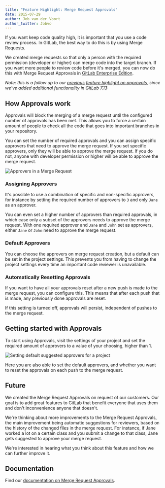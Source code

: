```yaml
---
title: "Feature Highlight: Merge Request Approvals"
date: 2015-07-29
author: Job van der Voort
author_twitter: Jobvo
---
```


If you want keep code quality high, it is important that you use a code review
process. In GitLab, the best way to do this is by using Merge Requests.

We created merge requests so that only a person with the required
permission (developer or higher) can merge code into the target branch.
If you want more people to review code before it's merged, you can now do this
with Merge Request Approvals in [GitLab Enterprise Edition].

_Note: this is a follow up to our [previous feature highlight on approvals],
since we've added additional functionality in GitLab 7.13_

<!-- more -->

## How Approvals work

Approvals will block the merging of a merge request until the configured number
of approvals has been met. This allows you to force a certain amount of people
to check all the code that goes into important branches in your repository.

You can set the number of required approvals and you can assign specific approvers
that need to approve the merge request. If you set specific approvers, only
they will be able to approve the merge request. If you do not, anyone with
developer permission or higher will be able to approve the merge request.

![Approvers in a Merge Request](/images/7_13/approvers_mr.png)

### Assigning Approvers

It's possible to use a combination of specific and non-specific approvers,
for instance by setting the required number of approvers to `3` and only
`Jane` as an approver.

You can even set a higher number of approvers than required approvals, in which
case only a subset of the approvers needs to approve the merge request.
With one required approver and `Jane` and `John` set as approvers, either
`Jane` or `John` need to approve the merge request.

### Default Approvers

You can choose the approvers on merge request creation, but a default can be
set in the project settings. This prevents you from having to change the project
settings every time an important code reviewer is unavailable.

### Automatically Resetting Approvals

If you want to have all your approvals reset after a new push is made to the
merge request, you can configure this. This means that after each push that is
made, any previously done approvals are reset.

If this setting is turned off, approvals will persist, independent of pushes
to the merge request.

## Getting started with Approvals

To start using Approvals, visit the settings of your project and set the
required amount of approvers to a value of your choosing, higher than 1.

![Setting default suggested approvers for a project](/images/7_13/approvers_settings.png)

Here you are also able to set the default approvers, and whether you want to
reset the approvals on each push to the merge request.

## Future

We created the Merge Request Approvals on request of our customers. Our goal
is to add great features to GitLab that benefit everyone that uses them and
don't inconvenience anyone that doesn't.

We're thinking about more improvements to the Merge Request Approvals, the main
improvement being automatic suggestions for reviewers, based on the history of
the changed files in the merge request.
For instance, if Jane worked a lot on a certain class and you submit a change
to that class, Jane gets suggested to approve your merge request.

We're interested in hearing what you think about this feature and how we can
further improve it.

## Documentation

Find our [documentation on Merge Request Approvals].

[GitLab Enterprise Edition]: https://about.gitlab.com/pricing/
[previous feature highlight on approvals]: https://about.gitlab.com/2015/06/16/feature-highlight-approve-merge-request/
[documentation on Merge Request Approvals]: http://doc.gitlab.com/ee/workflow/merge_request_approvals.html
